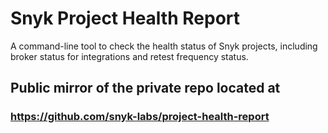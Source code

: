 # Snyk Project Health Report
A command-line tool to check the health status of Snyk projects, including broker status for integrations and retest frequency status.

## Public mirror of the private repo located at ##
### https://github.com/snyk-labs/project-health-report ###

